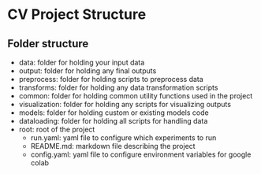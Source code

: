# CV Project Structure

## Folder structure

- data: folder for holding your input data
- output: folder for holding any final outputs
- preprocess: folder for holding scripts to preprocess data
- transforms: folder for holding any data transformation scripts
- common: folder for holding common utility functions used in the project
- visualization: folder for holding any scripts for visualizing outputs
- models: folder for holding custom or existing models code
- dataloading: folder for holding all scripts for handling data
- root: root of the project
    - run.yaml: yaml file to configure which experiments to run
    - README.md: markdown file describing the project
    - config.yaml: yaml file to configure environment variables for google colab